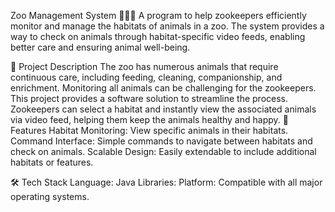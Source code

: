 Zoo Management System 🦁🐘🐒
A program to help zookeepers efficiently monitor and manage the habitats of animals in a zoo. The system provides a way to check on animals through habitat-specific video feeds, enabling better care and ensuring animal well-being.

📝 Project Description
The zoo has numerous animals that require continuous care, including feeding, cleaning, companionship, and enrichment. Monitoring all animals can be challenging for the zookeepers. This project provides a software solution to streamline the process. Zookeepers can select a habitat and instantly view the associated animals via video feed, helping them keep the animals healthy and happy.
🌟 Features
Habitat Monitoring: View specific animals in their habitats.
Command Interface: Simple commands to navigate between habitats and check on animals.
Scalable Design: Easily extendable to include additional habitats or features.

🛠 Tech Stack
Language: Java
Libraries:
Platform: Compatible with all major operating systems.
